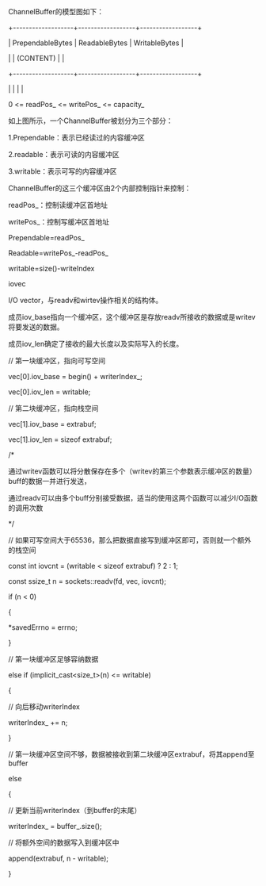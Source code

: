 ChannelBuffer的模型图如下：

 +-------------------+------------------+------------------+
 
 | PrependableBytes  |  ReadableBytes   |   WritableBytes  |
 
 |                    |     (CONTENT)    |                  |
 
 +-------------------+------------------+------------------+
 
 |                   |                  |                  |
 
 0      <=      readPos_   <=   writePos_    <=    capacity_




如上图所示，一个ChannelBuffer被划分为三个部分：

1.Prependable：表示已经读过的内容缓冲区

2.readable：表示可读的内容缓冲区

3.writable：表示可写的内容缓冲区

ChannelBuffer的这三个缓冲区由2个内部控制指针来控制：

readPos_：控制读缓冲区首地址

writePos_：控制写缓冲区首地址

Prependable=readPos_

Readable=writePos_-readPos_

writable=size()-writeIndex

iovec

I/O vector，与readv和wirtev操作相关的结构体。

成员iov_base指向一个缓冲区，这个缓冲区是存放readv所接收的数据或是writev将要发送的数据。

成员iov_len确定了接收的最大长度以及实际写入的长度。

// 第一块缓冲区，指向可写空间
 
 vec[0].iov_base = begin() + writerIndex_;
 
 vec[0].iov_len = writable;
 
 // 第二块缓冲区，指向栈空间
 
 vec[1].iov_base = extrabuf;
 
 vec[1].iov_len = sizeof extrabuf;
 
 /*
 
 通过writev函数可以将分散保存在多个（writev的第三个参数表示缓冲区的数量）buff的数据一并进行发送，
 
 通过readv可以由多个buff分别接受数据，适当的使用这两个函数可以减少I/O函数的调用次数
 
 */
 
 // 如果可写空间大于65536，那么把数据直接写到缓冲区即可，否则就一个额外的栈空间
 
 const int iovcnt = (writable < sizeof extrabuf) ? 2 : 1;
 
 const ssize_t n = sockets::readv(fd, vec, iovcnt);
 
 if (n < 0)
 
 {
 
 *savedErrno = errno;
 
 }
 
 // 第一块缓冲区足够容纳数据
 
 else if (implicit_cast<size_t>(n) <= writable)
 
 {
 
 // 向后移动writerIndex
 
 writerIndex_ += n;
 
 }
 
 // 第一块缓冲区空间不够，数据被接收到第二块缓冲区extrabuf，将其append至buffer
 
 else
 
 {
 
 // 更新当前writerIndex（到buffer的末尾）
 
 writerIndex_ = buffer_.size();
 
 // 将额外空间的数据写入到缓冲区中
 
 append(extrabuf, n - writable);
 
 }
